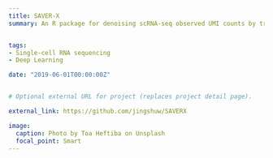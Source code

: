 ```yaml
---
title: SAVER-X
summary: An R package for denoising scRNA-seq observed UMI counts by transfer learning from existing scRNA-seq datasets. We also provide an open-to-public [science Gateway](https://singlecellgateway.wharton.upenn.edu/) for online computation.  [Paper](https://jingshuw.org/publication/wang-2018-aa/)


tags:
- Single-cell RNA sequencing
- Deep Learning

date: "2019-06-01T00:00:00Z"


# Optional external URL for project (replaces project detail page).

external_link: https://github.com/jingshuw/SAVERX

image:
  caption: Photo by Toa Heftiba on Unsplash
  focal_point: Smart
---
```

